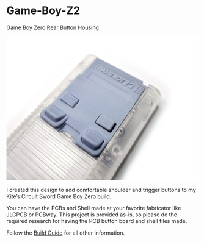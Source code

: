 # Game-Boy-Z2
Game Boy Zero Rear Button Housing

![GBZ2](IMAGES/gbzv2_03.jpg)

I created this design to add comfortable shoulder and trigger buttons to my Kite’s Circuit Sword Game Boy Zero build.

You can have the PCBs and Shell made at your favorite fabricator like JLCPCB or PCBway. This project is provided as-is, so please do the required research for having the PCB button board and shell files made.

Follow the [Build Guide](https://www.humblebazooka.com/2021/01/18/how-to-install-our-gameboy-zero-z2-back-button-bracket/) for all other information.
